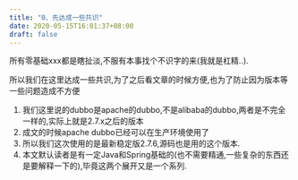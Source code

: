 ```yaml
---
title: "0、先达成一些共识"
date: 2020-05-15T16:01:37+08:00
draft: false
---
```


所有零基础xxx都是瞎扯淡,不服有本事找个不识字的来(我就是杠精..).
<!--more-->

所以我们在这里达成一些共识,为了之后看文章的时候方便,也为了防止因为版本等一些问题造成不方便

1. 我们这里说的dubbo是apache的dubbo,不是alibaba的dubbo,两者是不完全一样的,实际上就是2.7.x之后的版本
2. 成文的时候apache dubbo已经可以在生产环境使用了
3. 所以我们这次使用的是最新稳定版2.7.6,源码也是用的这个版本.
4. 本文默认读者是有一定Java和Spring基础的(也不需要精通,一些复杂的东西还是要解释一下的),毕竟这两个展开又是一个系列.
